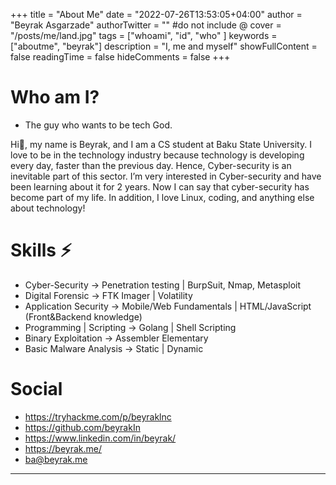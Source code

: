 +++
title = "About Me"
date = "2022-07-26T13:53:05+04:00"
author = "Beyrak Asgarzade"
authorTwitter = "" #do not include @
cover = "/posts/me/land.jpg"
tags = ["whoami", "id", "who" ]
keywords = ["aboutme", "beyrak"]
description = "I, me and myself"
showFullContent = false
readingTime = false
hideComments = false
+++

# Who am I?

- The guy who wants to be tech God.

Hi👋, my name is Beyrak, and I am a CS student at Baku State University.
I love to be in the technology industry because technology is developing every day, faster than the previous day. 
Hence, Cyber-security is an inevitable part of this sector. I’m very interested in Cyber-security and have been learning about it for 2 years.
Now I can say that cyber-security has become part of my life. 
In addition, I love Linux, coding, and anything else about technology!

# Skills ⚡

- Cyber-Security -> Penetration testing | BurpSuit, Nmap, Metasploit
- Digital Forensic -> FTK Imager | Volatility
- Application Security -> Mobile/Web Fundamentals | HTML/JavaScript (Front&Backend knowledge)
- Programming | Scripting -> Golang | Shell Scripting
- Binary Exploitation -> Assembler Elementary
- Basic Malware Analysis -> Static | Dynamic

# Social

+ <https://tryhackme.com/p/beyraklnc>
+ <https://github.com/beyrakIn>
+ <https://www.linkedin.com/in/beyrak/>
+ <https://beyrak.me/>
+ <ba@beyrak.me>
_________

